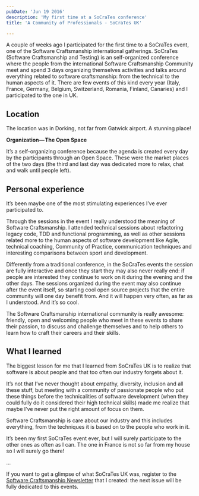 ```yaml
---
pubDate: 'Jun 19 2016'
description: 'My first time at a SoCraTes conference'
title: 'A Community of Professionals - SoCraTes UK'

---
```


A couple of weeks ago I participated for the first time to a SoCraTes event, one of the Software Craftsmanship international gatherings. 
SoCraTes (Software Craftsmanship and Testing) is an self-organized conference where the people from the international Software Craftsmanship Community meet and spend 3 days organizing themselves activities and talks around everything related to software craftsmanship: from the technical to the human aspects of it. 
There are few events of this kind every year (Italy, France, Germany, Belgium, Switzerland, Romania, Finland, Canaries) and I participated to the one in UK.

<h2>Location</h2>

The location was in Dorking, not far from Gatwick airport. A stunning place!

**Organization — The Open Space**

It’s a self-organizing conference because the agenda is created every day by the participants through an Open Space. These were the market places of the two days (the third and last day was dedicated more to relax, chat and walk until people left).

<h2>Personal experience</h2>
It’s been maybe one of the most stimulating experiences I’ve ever participated to. 

Through the sessions in the event I really understood the meaning of Software Craftsmanship. I attended technical sessions about refactoring legacy code, TDD and functional programming, as well as other sessions related more to the human aspects of software development like Agile, technical coaching, Community of Practice, communication techniques and interesting comparisons between sport and development.

Differently from a traditional conference, in the SoCraTes events the session are fully interactive and once they start they may also never really end: if people are interested they continue to work on it during the evening and the other days. The sessions organized during the event may also continue after the event itself, so starting cool open source projects that the entire community will one day benefit from. And it will happen very often, as far as I understood. And it’s so cool.

The Software Craftsmanship international community is really awesome: friendly, open and welcoming people who meet in these events to share their passion, to discuss and challenge themselves and to help others to learn how to craft their careers and their skills.

<h2>What I learned</h2>
The biggest lesson for me that I learned from SoCraTes UK is to realize that software is about people and that too often our industry forgets about it. 

It’s not that I’ve never thought about empathy, diversity, inclusion and all these stuff, but meeting with a community of passionate people who put these things before the technicalities of software development (when they could fully do it considered their high technical skills) made me realize that maybe I’ve never put the right amount of focus on them.

Software Craftsmanship is care about our industry and this includes everything, from the techniques it is based on to the people who work in it.

It’s been my first SoCraTes event ever, but I will surely participate to the other ones as often as I can. The one in France is not so far from my house so I will surely go there!

...

If you want to get a glimpse of what SoCraTes UK was, register to the [Software Craftsmanship Newsletter](https://scnewsletter.firebaseapp.com/) that I created: the next issue will be fully dedicated to this events.
